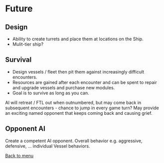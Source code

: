 # Future

## Design

* Ability to create turrets and place them at locations on the Ship.
* Mulit-tier ship?

## Survival

* Design vessels / fleet then pit them against increasingly difficult encounters. 
* Resources are gained after each encounter and can be spent to repair and upgrade vessels and purchase new modules. 
* Goal is to survive as long as you can.

AI will retreat / FTL out when outnumbered, but may come back in subsequent encounters - chance to jump in every game turn?
May provide an exciting named opponent that keeps coming back and causing grief.

## Opponent AI
Create a competent AI opponent. Overall behavior e.g. aggressive, defensive, ... individual Vessel behaviors.

[Back to menu](README.md)
